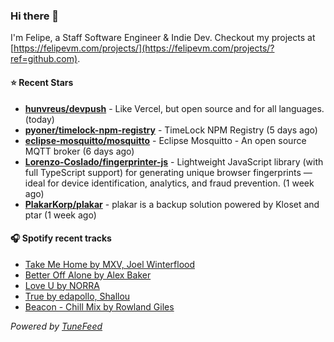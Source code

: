 ### Hi there 👋

I'm Felipe, a Staff Software Engineer & Indie Dev. Checkout my projects at [https://felipevm.com/projects/](https://felipevm.com/projects/?ref=github.com).

#### ⭐ Recent Stars
- **[hunvreus/devpush](https://github.com/hunvreus/devpush)** - Like Vercel, but open source and for all languages. (today)
- **[pyoner/timelock-npm-registry](https://github.com/pyoner/timelock-npm-registry)** - TimeLock NPM Registry (5 days ago)
- **[eclipse-mosquitto/mosquitto](https://github.com/eclipse-mosquitto/mosquitto)** - Eclipse Mosquitto - An open source MQTT broker (6 days ago)
- **[Lorenzo-Coslado/fingerprinter-js](https://github.com/Lorenzo-Coslado/fingerprinter-js)** - Lightweight JavaScript library (with full TypeScript support) for generating unique browser fingerprints — ideal for device identification, analytics, and fraud prevention. (1 week ago)
- **[PlakarKorp/plakar](https://github.com/PlakarKorp/plakar)** - plakar is a backup solution powered by Kloset and ptar (1 week ago)

#### 🎧 Spotify recent tracks
- [Take Me Home by MXV, Joel Winterflood](https://open.spotify.com/track/2sMT7isjALKOvc8wFhDswK)
- [Better Off Alone by Alex Baker](https://open.spotify.com/track/77Uq9iUiWYFMhXOuvz3I4Y)
- [Love U by NORRA](https://open.spotify.com/track/3hAEMnD6olqDSKFcFiZHop)
- [True by edapollo, Shallou](https://open.spotify.com/track/6BUboGsbk4M4eed4pfKGbz)
- [Beacon - Chill Mix by Rowland Giles](https://open.spotify.com/track/1uSCvHQLAWjLoOQxzE75Tr)

_Powered by [TuneFeed](https://tunefeed.app?ref=github.com)_
